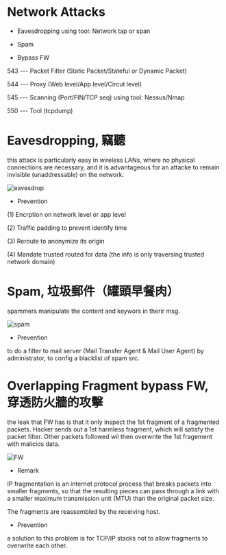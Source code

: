 # Network Attacks

* Eavesdropping using tool: Network tap or span

* Spam

* Bypass FW

543 --- Packet Filter (Static Packet/Stateful or Dynamic Packet)

544 --- Proxy (Web level/App level/Circut level)

545 --- Scanning (Port/FIN/TCP seq) using tool: Nessus/Nmap
 
550 --- Tool (tcpdump)


# Eavesdropping, 竊聽

this attack is particularly easy in wireless LANs, where no physical connections are necessary, and it is advantageous for an attacke to remain invisible (unaddressable) on the network.

![eavesdrop](https://cdn2.iconfinder.com/data/icons/man-and-door/351/door-022-512.png)

* Prevention

(1) Encrption on network level or app level

(2) Traffic padding to prevent identify time

(3) Reroute to anonymize its origin

(4) Mandate trusted routed for data (the info is only traversing trusted network domain)

# Spam, 垃圾郵件（罐頭早餐肉）

spammers manipulate the content and keywors in therir msg.

![spam](https://blog.trendmicro.com.tw/wp-content/uploads/2011/10/spam.jpg)

* Prevention

to do a filter to mail server (Mail Transfer Agent & Mail User Agent) by administrator, to config a blacklist of spam src.

# Overlapping Fragment bypass FW, 穿透防火牆的攻擊

the leak that FW has is that it only inspect the 1st fragment of a fragmented packets. Hacker sends out a 1st harmless fragment, which will satisfy the packet filter. Other packets followed wil then overwrite the 1st fragement with malicios data.

![FW](https://thetechwin.files.wordpress.com/2019/03/ngfw.png?w=1000)

* Remark

IP fragmentation is an internet protocol process that breaks packets into smaller fragments, so that the resulting pieces can pass through a link with a smaller maximum transmission unit (MTU) than the original packet size.

The fragments are reassembled by the receiving host.

* Prevention

a solution to this problem is for TCP/IP stacks not to allow fragments to overwrite each other.

